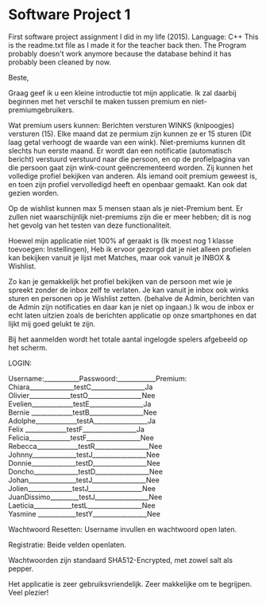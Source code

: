 # Software Project 1
First software project assignment I did in my life (2015). Language: C++
This is the readme.txt file as I made it for the teacher back then. The Program probably doesn't work anymore because the database behind it has probably been cleaned by now.


Beste,

Graag geef ik u een kleine introductie tot mijn applicatie.
Ik zal daarbij beginnen met het verschil te maken tussen premium en niet-premiumgebruikers.

Wat premium users kunnen:
Berichten versturen
WINKS (knipoogjes) versturen (15). Elke maand dat ze permium zijn kunnen ze er 15 sturen (Dit laag getal verhoogt de waarde van een wink). 
	Niet-premiums kunnen dit slechts hun eerste maand.
	Er wordt dan een notificatie (automatisch bericht) verstuurd verstuurd naar die persoon, 
	en op de profielpagina van die persoon gaat zijn wink-count geëncrementeerd worden.
Zij kunnen het volledige profiel bekijken van anderen.
Als iemand ooit premium geweest is, en toen zijn profiel vervolledigd heeft en openbaar gemaakt. Kan ook dat gezien worden.

Op de wishlist kunnen max 5 mensen staan als je niet-Premium bent.
Er zullen niet waarschijnlijk niet-premiums zijn die er meer hebben; dit is nog het gevolg van het testen van deze functionaliteit.

Hoewel mijn applicatie niet 100% af geraakt is (Ik moest nog 1 klasse toevoegen: Instellingen),
Heb ik ervoor gezorgd dat je niet alleen profielen kan bekijken vanuit je lijst met Matches,
maar ook vanuit je INBOX & Wishlist. 

Zo kan je gemakkelijk het profiel bekijken van de persoon met wie je spreekt zonder de inbox zelf te verlaten.
Je kan vanuit je inbox ook winks sturen en personen op je Wishlist zetten. 
(behalve de Admin, berichten van de Admin zijn notificaties en daar kan je niet op ingaan.)
Ik wou de inbox er echt laten uitzien zoals de berichten applicatie op onze smartphones en dat lijkt mij goed gelukt te zijn.


Bij het aanmelden wordt het totale aantal ingelogde spelers afgebeeld op het scherm.

LOGIN:

Username:___________Passwoord:____________Premium:<br>
Chiara______________testC_________________Ja<br>
Olivier_____________testO_________________Nee<br>
Evelien_____________testE_________________Ja<br>
Bernie _____________testB_________________Nee<br>
Adolphe_____________testA_________________Ja<br>
Felix  _____________testF_________________Ja<br>
Felicia_____________testF_________________Nee<br>
Rebecca_____________testR_________________Nee<br>
Johnny______________testJ_________________Nee<br>
Donnie______________testD_________________Nee<br>
Doncho______________testD_________________Nee<br>
Johan_______________testJ_________________Nee<br>
Jolien______________testJ_________________Nee<br>
JuanDissimo_________testJ_________________Nee<br>
Laeticia____________testL_________________Nee<br>
Yasmine	____________testY_________________Nee<br>

Wachtwoord Resetten: 
Username invullen en wachtwoord open laten.

Registratie: 
Beide velden openlaten.

Wachtwoorden zijn standaard SHA512-Encrypted, met zowel salt als pepper.

Het applicatie is zeer gebruiksvriendelijk.
Zeer makkelijke om te begrijpen. Veel plezier!
